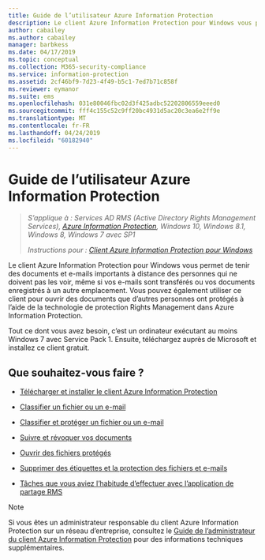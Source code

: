 ```yaml
---
title: Guide de l’utilisateur Azure Information Protection
description: Le client Azure Information Protection pour Windows vous permet de tenir des documents et e-mails importants à distance des personnes qui ne doivent pas les voir, même si vos e-mails sont transférés ou vos documents enregistrés à un autre emplacement.
author: cabailey
ms.author: cabailey
manager: barbkess
ms.date: 04/17/2019
ms.topic: conceptual
ms.collection: M365-security-compliance
ms.service: information-protection
ms.assetid: 2cf46bf9-7d23-4f49-b5c1-7ed7b71c858f
ms.reviewer: eymanor
ms.suite: ems
ms.openlocfilehash: 031e80046fbc02d3f425adbc52202806559eeed0
ms.sourcegitcommit: fff4c155c52c9ff20bc4931d5ac20c3ea6e2ff9e
ms.translationtype: MT
ms.contentlocale: fr-FR
ms.lasthandoff: 04/24/2019
ms.locfileid: "60182940"
---
```

# <a name="azure-information-protection-user-guide"></a>Guide de l’utilisateur Azure Information Protection

>*S’applique à : Services AD RMS (Active Directory Rights Management Services), [Azure Information Protection](https://azure.microsoft.com/pricing/details/information-protection), Windows 10, Windows 8.1, Windows 8, Windows 7 avec SP1*
>
> *Instructions pour : [Client Azure Information Protection pour Windows](../faqs.md#whats-the-difference-between-the-azure-information-protection-client-and-the-azure-information-protection-unified-labeling-client)*

Le client Azure Information Protection pour Windows vous permet de tenir des documents et e-mails importants à distance des personnes qui ne doivent pas les voir, même si vos e-mails sont transférés ou vos documents enregistrés à un autre emplacement. Vous pouvez également utiliser ce client pour ouvrir des documents que d’autres personnes ont protégés à l’aide de la technologie de protection Rights Management dans Azure Information Protection.

Tout ce dont vous avez besoin, c’est un ordinateur exécutant au moins Windows 7 avec Service Pack 1. Ensuite, téléchargez auprès de Microsoft et installez ce client gratuit.


## <a name="what-do-you-want-to-do"></a>Que souhaitez-vous faire ?

- [Télécharger et installer le client Azure Information Protection](install-client-app.md)

- [Classifier un fichier ou un e-mail](client-classify.md)

- [Classifier et protéger un fichier ou un e-mail](client-classify-protect.md)

- [Suivre et révoquer vos documents](client-track-revoke.md)

- [Ouvrir des fichiers protégés](client-view-use-files.md)

- [Supprimer des étiquettes et la protection des fichiers et e-mails](client-remove-label-protection.md)

- [Tâches que vous aviez l’habitude d’effectuer avec l’application de partage RMS](upgrade-client-app.md)


> [!NOTE]
> Si vous êtes un administrateur responsable du client Azure Information Protection sur un réseau d’entreprise, consultez le [Guide de l’administrateur du client Azure Information Protection](client-admin-guide.md) pour des informations techniques supplémentaires. 

